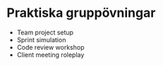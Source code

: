 # Praktiska gruppövningar

- Team project setup
- Sprint simulation
- Code review workshop
- Client meeting roleplay
